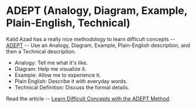 # ADEPT (Analogy, Diagram, Example, Plain-English, Technical)

Kalid Azad has a really nice methodology to learn difficult concepts -- [ADEPT](https://betterexplained.com/articles/adept-method/) -- Use an Analogy, Diagram, Example, Plain-English description, and then a Technical description.

- Analogy: Tell me what it's like.
- Diagram: Help me visualize it.
- Example: Allow me to experience it.
- Plain English: Describe it with everyday words.
- Technical Definition: Discuss the formal details.

Read the article -- [Learn Difficult Concepts with the ADEPT Method](https://betterexplained.com/articles/adept-method/).
